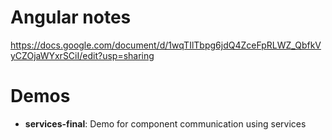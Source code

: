 # Angular notes
https://docs.google.com/document/d/1wqTIlTbpg6jdQ4ZceFpRLWZ_QbfkVyCZOjaWYxrSCiI/edit?usp=sharing

# Demos
- **services-final**: Demo for component communication using services
